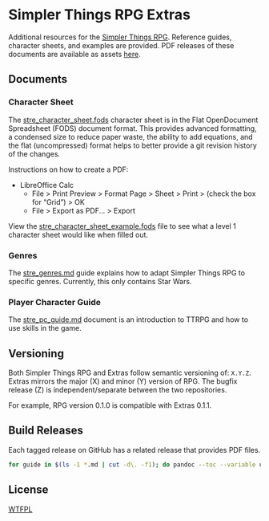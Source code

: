 # Simpler Things RPG Extras

Additional resources for the [Simpler Things RPG](https://github.com/ekultails/simpler_things_rpg). Reference guides, character sheets, and examples are provided. PDF releases of these documents are available as assets [here](https://github.com/ekultails/simpler_things_extras/releases).

## Documents

### Character Sheet

The [stre_character_sheet.fods](stre_character_sheet.fods) character sheet is in the Flat OpenDocument Spreadsheet (FODS) document format. This provides advanced formatting, a condensed size to reduce paper waste, the ability to add equations, and the flat (uncompressed) format helps to better provide a git revision history of the changes.

Instructions on how to create a PDF:

- LibreOffice Calc
    - File > Print Preview > Format Page > Sheet > Print > (check the box for “Grid”) > OK
    - File > Export as PDF... > Export

View the [stre_character_sheet_example.fods](stre_character_sheet_example.fods) file to see what a level 1 character sheet would like when filled out.

### Genres

The [stre_genres.md](stre_genres.md) guide explains how to adapt Simpler Things RPG to specific genres. Currently, this only contains Star Wars.

### Player Character Guide

The [stre_pc_guide.md](stre_pc_guide.md) document is an introduction to TTRPG and how to use skills in the game.

## Versioning

Both Simpler Things RPG and Extras follow semantic versioning of: `X.Y.Z`. Extras mirrors the major (X) and minor (Y) version of RPG. The bugfix release (Z) is independent/separate between the two repositories.

For example, RPG version 0.1.0 is compatible with Extras 0.1.1.

## Build Releases

Each tagged release on GitHub has a related release that provides PDF files.

```sh
for guide in $(ls -1 *.md | cut -d\. -f1); do pandoc --toc --variable urlcolor=cyan -f markdown -t latex -o ${guide}.pdf ${guide}.md; done
```

## License

[WTFPL](http://www.wtfpl.net/about/)
